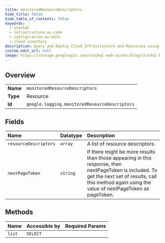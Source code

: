 ```yaml
---
title: monitoredResourceDescriptors
hide_title: false
hide_table_of_contents: false
keywords:
  - stackql
  - infrastructure-as-code
  - configuration-as-data
  - cloud inventory
description: Query and Deploy Cloud Infrastructure and Resources using SQL
custom_edit_url: null
image: https://storage.googleapis.com/stackql-web-assets/blog/stackql-blog-post-featured-image.png
---
```

  
    

## Overview
<table><tbody>
<tr><td><b>Name</b></td><td><code>monitoredResourceDescriptors</code></td></tr>
<tr><td><b>Type</b></td><td>Resource</td></tr>
<tr><td><b>Id</b></td><td><code>google.logging.monitoredResourceDescriptors</code></td></tr>
</tbody></table>

## Fields
| Name | Datatype | Description |
|:-----|:---------|:------------|
| `resourceDescriptors` | `array` | A list of resource descriptors. |
| `nextPageToken` | `string` | If there might be more results than those appearing in this response, then nextPageToken is included. To get the next set of results, call this method again using the value of nextPageToken as pageToken. |
## Methods
| Name | Accessible by | Required Params |
|:-----|:--------------|:----------------|
| `list` | `SELECT` |  |
